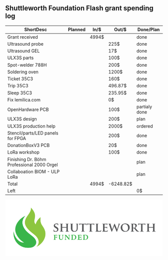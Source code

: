 ## Shuttleworth Foundation Flash grant spending log

| ShortDesc | Planned | In/$ | Out/$ | Done/Plan |
| ------------- | ------------- | ------------- | ------------- | ------------- |
| Grant received || 4994$ | | done |
| Ultrasound probe ||| 225$ | done |
| Ultrasound GEL ||| 17$ | done |
| ULX3S parts ||| 100$ | done |
| Spot-welder 788H ||| 200$ | done |
| Soldering oven || | 1200$ | done |
| Ticket 35C3 ||| 160$ | done |
| Trip 35C3 |||496.87$| done |
| Sleep 35C3 |||235.95$| done |
| Fix lemilica.com |||0$| done |
| OpenHardware PCB | | | 100$ | partialy done |
| ULX3S design ||| 200$ | plan |
| ULX3S production help ||| 2000$ | ordered | -- need to pay to https://www.watterott.com/ all what is left from Shuttleworth rest is on me
| Stencil/parts/LED panels for FPGA ||| 200$ | done |
| DonationBoxV3 PCB |||20$ | done |
| LoRa workshop ||| 100$ | done | -- sensors from ebay and PCB - rest was financed by radiona
| Finishing Dr. Böhm Professional 2000 Orgel |||| plan | -- didi not have time to finish
| Collaboation BIOM - ULP LoRa |||| plan | -- will be done soon at camp organised by radiona
| Total ||4994$|-6248.82$||
| Left ||||0$|

![Logo](https://github.com/ShuttleworthFoundation/Logos/blob/master/Shuttleworth%20Funded/Shuttleworth%20Funded%20CMYK/Shuttleworth%20Funded.svg)
